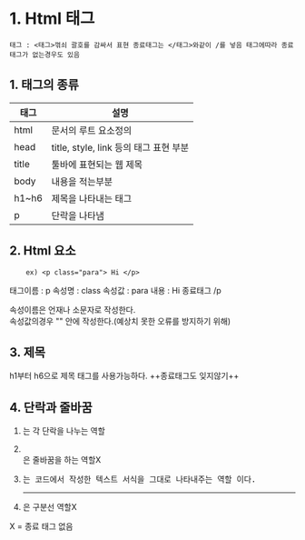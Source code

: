 # 1. Html 태그

    태그 : <태그>꺾쇠 괄호를 감싸서 표현 종료태그는 </태그>와같이 /를 넣음 태그에따라 종료태그가 없는경우도 있음 

## 1. 태그의 종류

|태그|설명|
|---|---|
|html|문서의 루트 요소정의|
|head|title, style, link 등의 태그 표현 부분|
|title|툴바에 표현되는 웹 제목|
|body|내용을 적는부분|
|h1~h6|제목을 나타내는 태그|
|p|단락을 나타냄|


## 2. Html 요소


        ex) <p class="para"> Hi </p>

태그이름 : p
속성명 : class
속성값 : para
내용 : Hi
종료태그 /p

     
속성이름은 언재나 소문자로 작성한다.   
속성값의경우 "" 안에 작성한다.(예상치 못한 오류를 방지하기 위해)       


## 3. 제목

h1부터 h6으로 제목 태그를 사용가능하다.
++종료태그도 잊지않기++

## 4. 단락과 줄바꿈

1. <p>는 각 단락을 나누는 역할      
2. <br>은 줄바꿈을 하는 역할X      
3. <pre>는 코드에서 작성한 텍스트 서식을 그대로 나타내주는 역할 이다.
4. <hr>은 구분선 역할X

X = 종료 태그 없음

